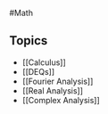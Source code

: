 #Math
## Topics
* [[Calculus]]
* [[DEQs]]
* [[Fourier Analysis]]
* [[Real Analysis]]
* [[Complex Analysis]]
